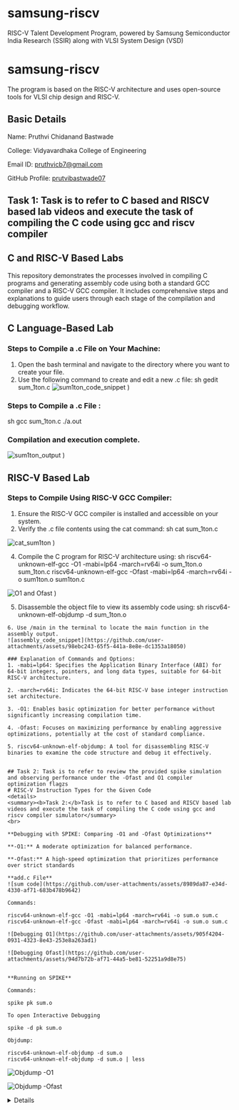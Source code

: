 # samsung-riscv
RISC-V Talent Development Program, powered by Samsung Semiconductor India Research (SSIR) along with VLSI System Design (VSD)
# samsung-riscv
The program is based on the RISC-V architecture and uses open-source tools for VLSI chip design and RISC-V.

## Basic Details

Name: Pruthvi Chidanand Bastwade

College: Vidyavardhaka College of Engineering

Email ID: pruthvicb7@gmail.com

GitHub Profile: [prutvibastwade07](https://github.com/prutvibastwade07)

## Task 1: Task is to refer to C based and RISCV based lab videos and execute the task of compiling the C code using gcc and riscv compiler

## C and RISC-V Based Labs

This repository demonstrates the processes involved in compiling C programs and generating assembly code using both a standard GCC compiler and a RISC-V GCC compiler. It includes comprehensive steps and explanations to guide users through each stage of the compilation and debugging workflow.

## C Language-Based Lab

### Steps to Compile a .c File on Your Machine:

1. Open the bash terminal and navigate to the directory where you want to create your file.
2. Use the following command to create and edit a new .c file:
   sh
   gedit sum_1ton.c
![sum1ton_code_snippet](https://github.com/user-attachments/assets/94e9fe3c-9fae-44db-bd99-7d4ecbdc5ee6)
)
### Steps to Compile a .c File :
 sh
 gcc sum_1ton.c
 ./a.out

### Compilation and execution complete.

![sum1ton_output](https://github.com/user-attachments/assets/25d12a47-081d-42f0-960d-afa3895b13c5)
)


## RISC-V Based Lab

### Steps to Compile Using RISC-V GCC Compiler:
1. Ensure the RISC-V GCC compiler is installed and accessible on your system.
2. Verify the .c file contents using the cat command:
sh
cat sum_1ton.c

![cat_sum1ton](https://github.com/user-attachments/assets/b31f0725-370d-48e9-875c-061d3c58444a)
)

4. Compile the C program for RISC-V architecture using:
 sh
riscv64-unknown-elf-gcc -O1 -mabi=lp64 -march=rv64i -o sum_1ton.o sum_1ton.c
riscv64-unknown-elf-gcc -Ofast -mabi=lp64 -march=rv64i -o sum1ton.o sum1ton.c

![O1 and Ofast](https://github.com/user-attachments/assets/e716cc22-f186-4c72-b6ef-8bd8f8214645)
)


5. Disassemble the object file to view its assembly code using:
 sh
riscv64-unknown-elf-objdump -d sum_1ton.o
```
6. Use /main in the terminal to locate the main function in the assembly output.
![assembly_code_snippet](https://github.com/user-attachments/assets/98ebc243-65f5-441a-8e8e-dc1353a18050)

### Explanation of Commands and Options: 
1. -mabi=lp64: Specifies the Application Binary Interface (ABI) for 64-bit integers, pointers, and long data types, suitable for 64-bit RISC-V architecture.

2. -march=rv64i: Indicates the 64-bit RISC-V base integer instruction set architecture.

3. -O1: Enables basic optimization for better performance without significantly increasing compilation time.
  
4. -Ofast: Focuses on maximizing performance by enabling aggressive optimizations, potentially at the cost of standard compliance.

5. riscv64-unknown-elf-objdump: A tool for disassembling RISC-V binaries to examine the code structure and debug it effectively.


## Task 2: Task is to refer to review the provided spike simulation and observing performance under the -Ofast and O1 compiler optimization flagzs
# RISC-V Instruction Types for the Given Code
<details>
<summary><b>Task 2:</b>Task is to refer to C based and RISCV based lab videos and execute the task of compiling the C code using gcc and riscv compiler simulator</summary>
<br>
	
**Debugging with SPIKE: Comparing -O1 and -Ofast Optimizations**

**-O1:** A moderate optimization for balanced performance.

**-Ofast:** A high-speed optimization that prioritizes performance over strict standards

**add.c File**
![sum code](https://github.com/user-attachments/assets/8989da87-e34d-4330-af71-683b478b9642)

Commands:

riscv64-unknown-elf-gcc -O1 -mabi=lp64 -march=rv64i -o sum.o sum.c
riscv64-unknown-elf-gcc -Ofast -mabi=lp64 -march=rv64i -o sum.o sum.c

![Debugging O1](https://github.com/user-attachments/assets/905f4204-0931-4323-8e43-253e8a263ad1)

![Debugging Ofast](https://github.com/user-attachments/assets/94d7b72b-af71-44a5-be81-52251a9d8e75)


**Running on SPIKE**

Commands:

spike pk sum.o

To open Interactive Debugging

spike -d pk sum.o

Objdump:

riscv64-unknown-elf-objdump -d sum.o
riscv64-unknown-elf-objdump -d sum.o | less
```
![Objdump -O1](https://github.com/user-attachments/assets/057054e4-16f8-42b0-a7cb-d51486dfa856)

![Objdump -Ofast](https://github.com/user-attachments/assets/b7874894-8ed7-42a7-907d-deee09188ec4)

</details>
</details>
<details>
   
## Task 3: Task is to refer to review the RISC-5 software documentation to undersytand the R,I,S,B,J,U instruction types.
# RISC-V Instruction Types for the Given Code

## *Instruction Types*

### 1. *R-Type (Register-Register Instructions)*
   - Typically involves arithmetic and logical operations between registers.
   - No such instruction appears directly in the given code at the C level, but operations like comparisons (e.g., num <= 0.0) may involve R-type instructions at the assembly level.

### 2. *I-Type (Immediate Instructions)*
   - Used for instructions with immediate values or memory addressing.
   - Example in the code: scanf("%lf", &num);
     - This would translate to an I-type instruction to load the address of num or handle immediate values.

### 3. *S-Type (Store Instructions)*
   - Used for storing data from a register to memory.
   - Example: Assigning the value entered by the user into the variable num involves S-type instructions.

### 4. *B-Type (Branch Instructions)*
   - Used for conditional branching.
   - Examples:
     - if (num <= 0.0)
     - if (num == 0.0)
     - These conditions are compiled into B-type instructions such as BEQ (branch if equal), BLT (branch if less than), or BGE (branch if greater or equal).

### 5. *J-Type (Jump Instructions)*
   - Used for unconditional jumps.
   - Example: The else block in the code could lead to a jump instruction to skip over the if block or jump to the end of the program.

### 6. *U-Type (Upper Immediate Instructions)*
   - Used for loading upper bits of immediate values.
   - While not directly visible in the C code, U-type instructions like LUI (load upper immediate) might be used during address calculations or handling larger constants.

### 7. *UJ-Type (Unconditional Jump and Link Instructions)*
   - Similar to J-type but used for function calls.
   - Example: The main() function or calls to printf and scanf might involve UJ-type instructions like JAL (jump and link).

---
This classification provides a detailed mapping of the instruction types based on the given C code.

RV32I Pipelined Processor Implementation

Overview

This Verilog module, iiitb_rv32i, implements a simplified pipelined processor based on the RV32I instruction set architecture (ISA). The design consists of five pipeline stages: Instruction Fetch (IF), Instruction Decode (ID), Execution (EX), Memory (MEM), and Write Back (WB). The processor supports arithmetic, logical, memory, and branch instructions.

Module Description

Inputs:

clk: Clock signal

RN: Reset signal

Outputs:

NPC: Next Program Counter value

WB_OUT: Write Back output

Registers & Memories:

REG: Register file (32 registers, 32-bit each)

MEM: Instruction memory (32 locations, 32-bit each)

DM: Data memory (32 locations, 32-bit each)

Pipeline Stages

Instruction Fetch (IF):

Fetches the instruction from memory based on NPC.

Updates NPC for the next cycle.

Instruction Decode (ID):

Decodes the fetched instruction.

Reads values from the register file.

Computes immediate values if needed.

Execution (EX):

Performs ALU operations for arithmetic and logical instructions.

Computes memory addresses for load/store instructions.

Evaluates branch conditions.

Memory Access (MEM):

Reads from or writes to data memory for load/store instructions.

Passes ALU results to the next stage.

Write Back (WB):

Writes results back to the register file.

Updates the output WB_OUT.

Supported Instructions

Arithmetic & Logical (Register & Immediate): ADD, SUB, AND, OR, XOR, SLT, ADDI, SUBI, ANDI, ORI, XORI

Memory Access: LW (Load Word), SW (Store Word)

Branching: BEQ (Branch if Equal), BNE (Branch if Not Equal)

Shift Operations: SLL (Shift Left Logical), SRL (Shift Right Logical)

Control Signals

BR_EN: Branch Enable flag for conditional branches.

EX_MEM_COND: Determines whether a branch should be taken.

Open your terminal and type the following to install iverilog and GTKWave

$   sudo apt get update
$   sudo apt get install iverilog gtkwave

To clone the repository and download the netlist files for simulation , enter the following commands in your terminal.
$ git clone https://github.com/vinayrayapati/iiitb_rv32i
$ cd iiitb_rv32i

To simulate and run the verilog code , enter the following commands in your terminal.
$ iverilog -o iiitb_rv32i iiitb_rv32i.v iiitb_rv32i_tb.v
$ ./iiitb_rv32i

To see the output waveform in gtkwave, enter the following commands in your terminal.
$ gtkwave iiitb_rv32i.vcd




